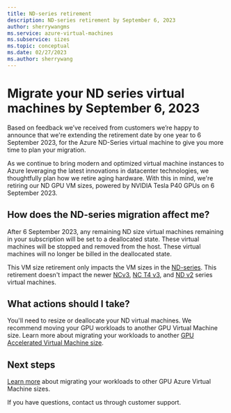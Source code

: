 ```yaml
---
title: ND-series retirement
description: ND-series retirement by September 6, 2023
author: sherrywangms
ms.service: azure-virtual-machines
ms.subservice: sizes
ms.topic: conceptual
ms.date: 02/27/2023
ms.author: sherrywang
---
```

# Migrate your ND series virtual machines by September 6, 2023
Based on feedback we’ve received from customers we’re happy to announce that we're extending the retirement date by one year to 6 September 2023, for the Azure ND-Series virtual machine to give you more time to plan  your migration. 

As we continue to bring modern and optimized virtual machine instances to Azure leveraging the latest innovations in datacenter technologies, we thoughtfully plan how we retire aging hardware. 
With this in mind, we're retiring our ND GPU VM sizes,  powered by NVIDIA Tesla P40 GPUs on 6 September 2023. 

## How does the ND-series migration affect me?  

After 6 September 2023, any remaining ND size virtual machines remaining in your subscription will be set to a deallocated state. These virtual machines will be stopped and removed from the host. These virtual machines will no longer be billed in the deallocated state. 

This VM size retirement only impacts the VM sizes in the [ND-series](../../nd-series.md). This retirement doesn't impact the newer [NCv3](../../ncv3-series.md), [NC T4 v3](../../nct4-v3-series.md), and [ND v2](../../ndv2-series.md) series virtual machines. 

## What actions should I take?  
You'll need to resize or deallocate your ND virtual machines. We recommend moving your GPU workloads to another GPU Virtual Machine size. Learn more about migrating your workloads to another [GPU Accelerated Virtual Machine size](../../sizes-gpu.md).

## Next steps
[Learn more](../../n-series-migration.md) about migrating your workloads to other GPU Azure Virtual Machine sizes. 

If you have questions, contact us through customer support.
